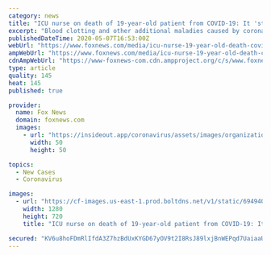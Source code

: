 ```yaml
---
category: news
title: "ICU nurse on death of 19-year-old patient from COVID-19: It 'struck a chord with all of us'"
excerpt: "Blood clotting and other additional maladies caused by coronavirus are leading to more patient deaths, ICU nurse Anthea Noel reported Thursday."
publishedDateTime: 2020-05-07T16:53:00Z
webUrl: "https://www.foxnews.com/media/icu-nurse-19-year-old-death-covid-blood-clotting"
ampWebUrl: "https://www.foxnews.com/media/icu-nurse-19-year-old-death-covid-blood-clotting.amp"
cdnAmpWebUrl: "https://www-foxnews-com.cdn.ampproject.org/c/s/www.foxnews.com/media/icu-nurse-19-year-old-death-covid-blood-clotting.amp"
type: article
quality: 145
heat: 145
published: true

provider:
  name: Fox News
  domain: foxnews.com
  images:
    - url: "https://insideout.app/coronavirus/assets/images/organizations/foxnews.com-50x50.jpg"
      width: 50
      height: 50

topics:
  - New Cases
  - Coronavirus

images:
  - url: "https://cf-images.us-east-1.prod.boltdns.net/v1/static/694940094001/5f573f0b-3f2e-4fd7-baf3-818735bfa144/1302b156-81e5-47d8-a3ad-8b31595879c7/1280x720/match/image.jpg"
    width: 1280
    height: 720
    title: "ICU nurse on death of 19-year-old patient from COVID-19: It 'struck a chord with all of us'"

secured: "KV6u8hoFDmRlIfdA3Z7hzBdUxKYGD67yOV9t2I8RsJ89lxjBnWEPqd7UaiaaUdAbiKSgWbc6QFTe9pOcDLXvw+2888vSJMfMT6xhU23Wv07XwYEGV8eIkxvS4aCC7Ggil3eLIkNosawiHNPupGmmJwnAiOmZjhzsqz1uN2EAY7cnHmInrvpqCf/axNDQp803z5yvZpZV2Qq9WiF0FBjknuUUTMR70V0PIL60pPuUzxdxCIrcLp2Ify1QfIEl5g1I9rfA/haTw38A2D8TIEJ3wsG7cZwvVfhLWxWgwVaNoyYE1x7JwmEu11VuPgyXGyuC;o/G7az2/m7a1fiIsCkcVUQ=="
---
```


